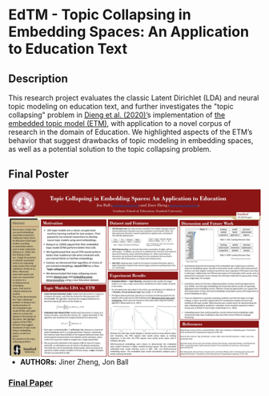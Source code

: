 # **EdTM** - Topic Collapsing in Embedding Spaces: An Application to Education Text

## **Description**

This research project evaluates the classic Latent Dirichlet (LDA) and neural topic modeling on education text, and further investigates the "topic collapsing" problem in [Dieng et al. (2020)’](https://arxiv.org/abs/1907.04907)s implementation of [the embedded topic model (ETM)](https://github.com/lffloyd/embedded-topic-model), with application to a novel corpus of research in the domain of Education. We highlighted aspects of the ETM’s behavior that suggest drawbacks of topic modeling in embedding spaces, as well as a potential solution to the topic collapsing problem.

## **Final Poster**
<img src="cs229-poster-EdTM.pptx.jpg" align="right" />

-   **AUTHORs:** Jiner Zheng, Jon Ball


### [Final Paper](https://github.com/Cyanjiner/EdTM/blob/main/Topic_Collapsing_in_Embedding_Spaces.pdf)
